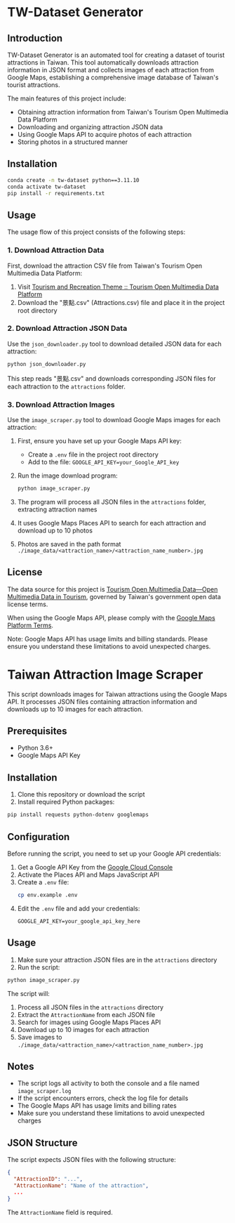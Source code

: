 # TW-Dataset Generator

## Introduction

TW-Dataset Generator is an automated tool for creating a dataset of tourist attractions in Taiwan. This tool automatically downloads attraction information in JSON format and collects images of each attraction from Google Maps, establishing a comprehensive image database of Taiwan's tourist attractions.

The main features of this project include:
- Obtaining attraction information from Taiwan's Tourism Open Multimedia Data Platform
- Downloading and organizing attraction JSON data
- Using Google Maps API to acquire photos of each attraction
- Storing photos in a structured manner

## Installation

```bash
conda create -n tw-dataset python==3.11.10
conda activate tw-dataset
pip install -r requirements.txt
```

## Usage

The usage flow of this project consists of the following steps:

### 1. Download Attraction Data

First, download the attraction CSV file from Taiwan's Tourism Open Multimedia Data Platform:
1. Visit [Tourism and Recreation Theme :: Tourism Open Multimedia Data Platform](https://media.taiwan.net.tw/zh-tw/portal/travel)
2. Download the "景點.csv" (Attractions.csv) file and place it in the project root directory

### 2. Download Attraction JSON Data

Use the `json_downloader.py` tool to download detailed JSON data for each attraction:

```bash
python json_downloader.py
```

This step reads "景點.csv" and downloads corresponding JSON files for each attraction to the `attractions` folder.

### 3. Download Attraction Images

Use the `image_scraper.py` tool to download Google Maps images for each attraction:

1. First, ensure you have set up your Google Maps API key:
   - Create a `.env` file in the project root directory
   - Add to the file: `GOOGLE_API_KEY=your_Google_API_key`

2. Run the image download program:
   ```bash
   python image_scraper.py
   ```

3. The program will process all JSON files in the `attractions` folder, extracting attraction names
4. It uses Google Maps Places API to search for each attraction and download up to 10 photos
5. Photos are saved in the path format `./image_data/<attraction_name>/<attraction_name_number>.jpg`

## License

The data source for this project is [Tourism Open Multimedia Data—Open Multimedia Data in Tourism](https://media.taiwan.net.tw/zh-tw/portal), governed by Taiwan's government open data license terms.

When using the Google Maps API, please comply with the [Google Maps Platform Terms](https://cloud.google.com/maps-platform/terms/).

Note: Google Maps API has usage limits and billing standards. Please ensure you understand these limitations to avoid unexpected charges.

# Taiwan Attraction Image Scraper

This script downloads images for Taiwan attractions using the Google Maps API. It processes JSON files containing attraction information and downloads up to 10 images for each attraction.

## Prerequisites

- Python 3.6+
- Google Maps API Key

## Installation

1. Clone this repository or download the script
2. Install required Python packages:

```bash
pip install requests python-dotenv googlemaps
```

## Configuration

Before running the script, you need to set up your Google API credentials:

1. Get a Google API Key from the [Google Cloud Console](https://console.cloud.google.com/)
2. Activate the Places API and Maps JavaScript API
3. Create a `.env` file:
   ```bash
   cp env.example .env
   ```
4. Edit the `.env` file and add your credentials:
   ```
   GOOGLE_API_KEY=your_google_api_key_here
   ```

## Usage

1. Make sure your attraction JSON files are in the `attractions` directory
2. Run the script:

```bash
python image_scraper.py
```

The script will:
1. Process all JSON files in the `attractions` directory
2. Extract the `AttractionName` from each JSON file
3. Search for images using Google Maps Places API
4. Download up to 10 images for each attraction
5. Save images to `./image_data/<attraction_name>/<attraction_name_number>.jpg`

## Notes

- The script logs all activity to both the console and a file named `image_scraper.log`
- If the script encounters errors, check the log file for details
- The Google Maps API has usage limits and billing rates
- Make sure you understand these limitations to avoid unexpected charges

## JSON Structure

The script expects JSON files with the following structure:

```json
{
  "AttractionID": "...",
  "AttractionName": "Name of the attraction",
  ...
}
```

The `AttractionName` field is required. 